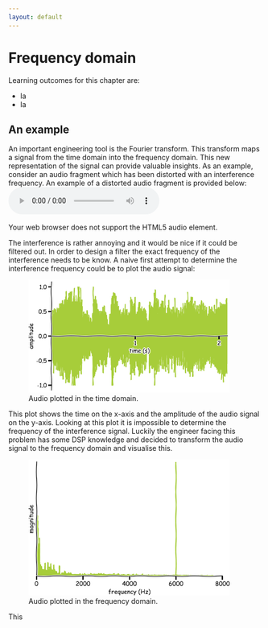 ```yaml
---
layout: default
---
```


# Frequency domain
Learning outcomes for this chapter are:
  * la
  * la

## An example
An important engineering tool is the Fourier transform. This transform maps a signal from the time domain into the frequency domain. This new representation of the signal can provide valuable insights. As an example, consider an audio fragment which has been distorted with an interference frequency. An example of a distorted audio fragment is provided below:
<audio controls>
	<source src="/assets/audio_distorted.flac" type="audio/flac" />
	<p>Your web browser does not support the HTML5 audio element.</p>
</audio>

The interference is rather annoying and it would be nice if it could be filtered out. In order to design a filter the exact frequency of the interference needs to be know. A naive first attempt to determine the interference frequency could be to plot the audio signal:
<figure>
	<img src="/assets/audio_time_domain.png" alt="Audio in time domain" width="400"/>
	<figcaption>
		Audio plotted in the time domain.
	</figcaption>
</figure>
This plot shows the time on the x-axis and the amplitude of the audio signal on the y-axis. Looking at this plot it is impossible to determine the frequency of the interference signal. Luckily the engineer facing this problem has some DSP knowledge and decided to transform the audio signal to the frequency domain and visualise this. 

<figure>
	<img src="/assets/audio_frequency_domain.png" alt="Audio in frequency domain" width="400"/>
	<figcaption>
		Audio plotted in the frequency domain.
	</figcaption>
</figure>
This 


